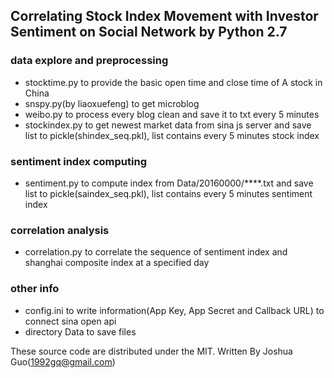 ## Correlating Stock Index Movement with Investor Sentiment on Social Network by Python 2.7

### data explore and preprocessing
- stocktime.py to provide the basic open time and close time of A stock in China
- snspy.py(by liaoxuefeng) to get microblog
- weibo.py to process every blog clean and save it to txt every 5 minutes
- stockindex.py to get newest market data from sina js server and save list to pickle(shindex_seq.pkl), list contains every 5 minutes stock index

### sentiment index computing
- sentiment.py to compute index from Data/20160000/****.txt and save list to pickle(saindex_seq.pkl), list contains every 5 minutes sentiment index

### correlation analysis
- correlation.py to correlate the sequence of sentiment index and shanghai composite index at a specified day

### other info
- config.ini to write information(App Key, App Secret and Callback URL) to connect sina open api
- directory Data to save files

These source code are distributed under the MIT.
Written By Joshua Guo(1992gq@gmail.com)
